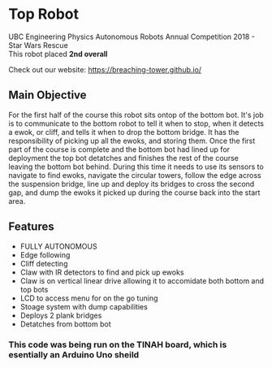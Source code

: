 # Top Robot #
UBC Engineering Physics Autonomous Robots Annual Competition 2018 - Star Wars Rescue <br/>
This robot placed **2nd overall** <br/>

Check out our website: https://breaching-tower.github.io/ 

## Main Objective
For the first half of the course this robot sits ontop of the bottom bot. It's job is to communicate to the bottom robot to tell it when to stop, when it detects a ewok, or cliff, and tells it when to drop the bottom bridge. It has the responsibility of picking up all the ewoks, and storing them. Once the first part of the course is complete and the bottom bot had lined up for deployment the top bot detatches and finishes the rest of the course leaving the bottom bot behind. During this time it needs to use its sensors to navigate to find ewoks, navigate the circular towers, follow the edge across the suspension bridge, line up and deploy its bridges to cross the second gap, and dump the ewoks it picked up during the course back into the start area.

## Features
* FULLY AUTONOMOUS
* Edge following
* Cliff detecting
* Claw with IR detectors to find and pick up ewoks
* Claw is on vertical linear drive allowing it to accomidate both bottom and top bots
* LCD to access menu for on the go tuning
* Stoage system with dump capabilities
* Deploys 2 plank bridges
* Detatches from bottom bot

### This code was being run on the TINAH board, which is esentially an Arduino Uno sheild
